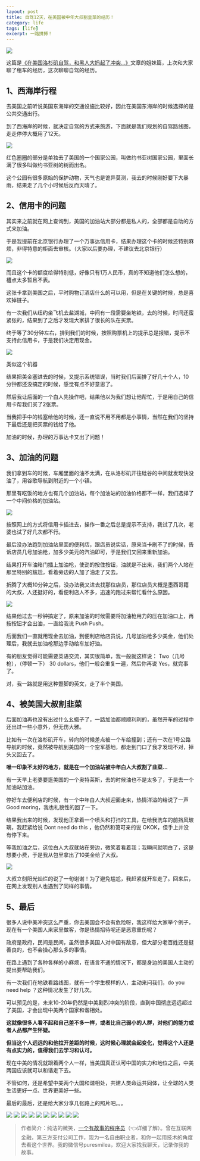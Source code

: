 ```yaml
---
layout: post
title: 自驾12天，在美国被中年大叔割韭菜的经历！
category: life
tags: [life]
excerpt: 一路拼搏！
---
```


![](http://favorites.ren/assets/images/2021/it/zijia/zijia01.jpg) 

这篇是[《在美国洛杉矶自驾，和黑人大妈起了冲突...》](https://mp.weixin.qq.com/s/h-t7oMqHPYp-RRcvItTjYQ)文章的姐妹篇，上次和大家聊了租车的经历，这次聊聊自驾的经历。

## 1、西海岸行程

去美国之前听说美国东海岸的交通设施比较好，因此在美国东海岸的时候选择的是公共交通出行。

到了西海岸的时候，就决定自驾的方式来旅游，下面就是我们规划的自驾路线图，走走停停大概用了12天。

![](http://favorites.ren/assets/images/2021/it/zijia/zijia02.jpg) 

红色圈圈的部分是单独去了美国的一个国家公园，叫做约书亚树国家公园，里面长满了很多叫做约书亚树的树而出名。

这个公园有很多原始的保护动物，天气也是诡异莫测，我去的时候刚好要下大暴雨，结果走了几个小时候后反而天晴了。

## 2、信用卡的问题

其实来之前就在网上查询到，美国的加油站大部分都是私人的，全部都是自助的方式来加油。

于是我提前在北京银行办理了一个万事达信用卡，结果办理这个卡的时候还特别麻烦，非得特意的柜面去审核。（大家以后要办理，不建议去北京银行）

![](http://favorites.ren/assets/images/2021/it/zijia/zijia03.jpg) 

而且这个卡的额度给得特别低，好像只有1万人民币，真的不知道他们怎么想的，槽点太多暂且不表。

这张卡拿到美国之后，平时购物订酒店什么的可以用，但是在关键的时候，总是喜欢掉链子。

有一次我们从纽约坐飞机去盐湖城，中间有一段需要坐地铁，去的时候，时间还蛮紧张的，结果到了之后才发现大家排了很长的队在买票。

终于等了30分钟左右，排到我们的时候，按照购票机上的提示总是报错，提示不支持此信用卡，于是我们决定用现金。

![](http://favorites.ren/assets/images/2021/it/zijia/zijia04.jpg) 

类似这个机器

结果把美金塞进去的时候，又提示系统错误，当时我们后面排了好几十个人，10分钟都还没搞定的时候，感觉有点不好意思了。

然后我让后面的一个白人先操作吧，结果他以为我们想让他帮忙，于是用自己的信用卡帮我们买了2张票。

当我把手中的钱塞给他的时候，还一直说不用不用都是小事情，当然在我们的坚持下最后还是把买票的钱给了他。

加油的时候，办理的万事达卡又出了问题！

## 3、加油的问题

我们拿到车的时候，车厢里面的油不太满，在从洛杉矶开往硅谷的中间就发现快没油了，用谷歌导航到附近的一个小镇。

那里有吃饭的地方也有几个加油站，每个加油站的加油价格都不一样，我们选择了一个中间价格的加油站。

![](http://favorites.ren/assets/images/2021/it/zijia/zijia05.jpg) 

按照网上的方式将信用卡插进去，操作一番之后总是提示不支持，我试了几次，老婆也试了好几次都不行。

最后没办法跑到加油站里面的便利店，跟店员说实话，原来当卡刷不了的时候，告诉店员几号加油枪，加多少美元的汽油即可，于是我们又回来重新加油。

结果打开车油箱门插上加油枪，使劲的按住按钮，油就是不出来，我们两个人站在那里特别的尴尬，看着旁边的人加了油走了又去。

折腾了大概10分钟之后，没办法我又进去找那位店员，那位店员大概是墨西哥籍的大叔，人还挺好的，看便利店人不多，迅速的跑过来帮忙看什么原因。

![](http://favorites.ren/assets/images/2021/it/zijia/zijia06.jpg) 

结果他过去一秒钟搞定了，原来加油的时候需要将加油枪用力的压在加油口上，再按按钮才会出油，一直给我说 Push Push。

后面我们一直就用现金去加油，到便利店给店员说，几号加油枪多少美金，他们处理后，我就去加油枪那边手动给车加好油。

有的朋友觉得可能需要英语交流，其实很简单，我一般就这样说：  Two（几号枪），（停顿一下） 30 dollars，他们一般会重复一遍，然后你再说 Yes，就完事了。 

对，我一路就是用这种蹩脚的英文，走了半个美国。

## 4、被美国大叔割韭菜

后面加油再也没有出过什么幺蛾子了，一路加油都顺顺利利的，虽然开车的过程中还出过一些小意外，但无伤大雅。

比如有一次在洛杉矶开车，转向的时候差点被一个车给撞到；还有一次在1号公路导航的时候，竟然被导航到美国的一个空军基地，都走到门口了我才发现不对，掉头又回去了。

**唯一印象不太好的地方，就是在一个加油站被中年白人大叔割了韭菜...**

有一天早上老婆要逛美国的一个奥特莱斯，去的时候油也不是太多了，于是去一个加油站加油。

停好车去便利店的时候，有一个中年白人大叔迎面走来，热情洋溢的给说了一声Good moring，我也礼貌性的回了一下。

结果我出来的时候，发现他正拿着一个喷头和打扫的工具，在给我洗车的前挡风玻璃，我赶紧给说 Dont need do  this ，他仍然和蔼可亲的说 OKOK，但手上并没有停下来。

等我加油之后，这位白人大叔就站在旁边，微笑着看着我；我瞬间就明白了，这是想要小费，于是我从包里拿出了10美金给了大叔。

![](http://favorites.ren/assets/images/2021/it/zijia/zijia07.jpg) 

大叔立刻阳光灿烂的说了一句谢谢！为了避免尴尬，我赶紧就开车走了。回来后，在网上发现别人也遇到了同样的事情。

## 5、最后

很多人说中美冲突这么严重，你去美国会不会有危险呀，我这样给大家举个例子，现在有一个美国人来家里做客，你是热情招待呢还是恶意重伤呢？

政府是政府，民间是民间，虽然很多美国人对中国有敌意，但大部分老百姓还是挺善良的，也不会操心那么多的事情。

在路上遇到了各种各样的小麻烦，在语言不通的情况下，都是身边的美国人主动的提出要帮助我们。

有一次我们在地铁看路线图，就有一个学生模样的人，主动来问我们，do you need help ？这种情况发生了好几次。

可以预见的是，未来10-20年仍然是中美剧烈冲突的阶段，直到中国彻底远远超过了美国，才会出现中美两个国家和谐相处。

**这就像很多人看不起和自己差不多一样，或者比自己弱小的人群，对他们的能力或者人品都产生怀疑。**

**但当这个人远远的和他拉开差距的时候，这时候心理就会起变化，觉得这个人还是有点实力的，值得我们去学习和认可。**

现在中美的情况就跟着两个人一样，当美国真正认可中国的实力和地位之后，中美两国应该就可以和谐走下去。

不管如何，还是希望中美两个大国和谐相处，共建人类命运共同体，让全球的人类生活更好一点、世界更美好一些。

最后的最后，还是给大家分享几张路上的照片吧。。。

![](http://favorites.ren/assets/images/2021/it/zijia/zijia08.jpg) 
![](http://favorites.ren/assets/images/2021/it/zijia/zijia09.jpg) 
![](http://favorites.ren/assets/images/2021/it/zijia/zijia10.jpg) 
![](http://favorites.ren/assets/images/2021/it/zijia/zijia11.jpg) 
![](http://favorites.ren/assets/images/2021/it/zijia/zijia12.jpg) 
![](http://favorites.ren/assets/images/2021/it/zijia/zijia13.jpg) 
![](http://favorites.ren/assets/images/2021/it/zijia/zijia14.jpg) 
![](http://favorites.ren/assets/images/2021/it/zijia/zijia15.jpg) 
![](http://favorites.ren/assets/images/2021/it/zijia/zijia16.jpg) 
![](http://favorites.ren/assets/images/2021/it/zijia/zijia17.jpg) 

>作者简介：纯洁的微笑，[一个有故事的程序员](https://mp.weixin.qq.com/s/bPk_-DcGF_7lTDoR1pKqVg)（👈详细了解）。曾在互联网金融，第三方支付公司工作，现为一名自由职业者，和你一起用技术的角度去看这个世界。我的微信号puresmilea，欢迎大家找我聊天，记录你我的故事。
